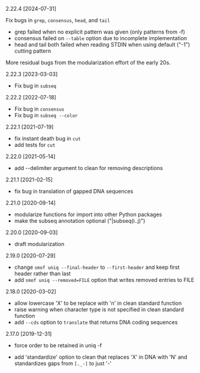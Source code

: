 2.22.4 [2024-07-31]

Fix bugs in `grep`, `consensus`, `head`, and `tail`

 * grep failed when no explicit pattern was given (only patterns from -f)
 * consensus failed on `--table` option due to incomplete implementation
 * head and tail both failed when reading STDIN when using default
   ("-1") cutting pattern

More residual bugs from the modularization effort of the early 20s.

2.22.3 [2023-03-03]

 * Fix bug in `subseq`

2.22.2 [2022-07-18]

 * Fix bug in `consensus`
 * Fix bug in `subseq --color`

2.22.1 [2021-07-19]

  * fix instant death bug in `cut`
  * add tests for `cut`

2.22.0 [2021-05-14]

  * add --delimiter argument to clean for removing descriptions 

2.21.1 [2021-02-15]

  * fix bug in translation of gapped DNA sequences

2.21.0 [2020-09-14]

  * modularize functions for import into other Python packages
  * make the subseq annotation optional ("|subseq(i..j)")

2.20.0 [2020-09-03]

  * draft modularization

2.19.0 [2020-07-29]

  * change `smof uniq --final-header` to `--first-header` and keep first header
    rather than last
  * add `smof uniq --removed=FILE` option that writes removed entries to FILE

2.18.0 [2020-03-02]

  * allow lowercase 'X' to be replace with 'n' in clean standard function
  * raise warning when character type is not specified in clean standard function
  * add `--cds` option to `translate` that returns DNA coding sequences

2.17.0 [2019-12-31]

  * force order to be retained in uniq -f

  * add 'standardize' option to clean that replaces 'X' in DNA with 'N' and
    standardizes gaps from `[._-]` to just '-' 
